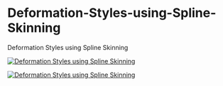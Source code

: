 # Deformation-Styles-using-Spline-Skinning
Deformation Styles using Spline Skinning

[![Deformation Styles using Spline Skinning](http://i.imgur.com/wfgSRcN.png)](http://dl.acm.org/citation.cfm?id=1272690.1272710)


[![Deformation Styles using Spline Skinning](http://img.youtube.com/vi/QwTMAn7faW4/0.jpg)](http://www.youtube.com/watch?v=QwTMAn7faW4)
